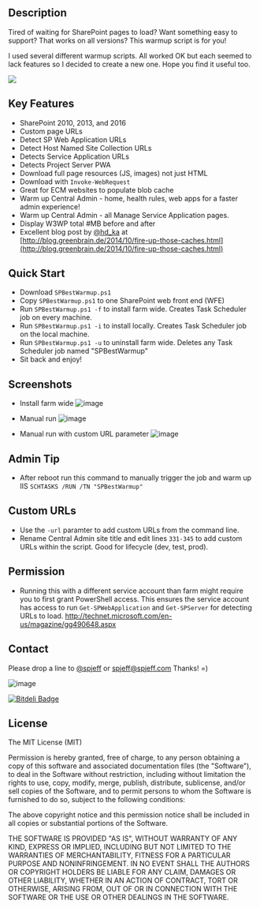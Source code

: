 ## Description
Tired of waiting for SharePoint pages to load? Want something easy to support? That works on all versions? This warmup script is for you!

I used several different warmup scripts. All worked OK but each seemed to lack features so I decided to create a new one. Hope you find it useful too.

[![](https://raw.githubusercontent.com/spjeff/spbestwarmup/master/doc/download.png)](https://github.com/spjeff/spbestwarmup/releases/download/SPBestWarmUp/SPBestWarmUp.zip)

## Key Features
* SharePoint 2010, 2013, and 2016
* Custom page URLs
* Detect SP Web Application URLs
* Detect Host Named Site Collection URLs
* Detects Service Application URLs
* Detects Project Server PWA 
* Download full page resources (JS, images) not just HTML
* Download with `Invoke-WebRequest` 
* Great for ECM websites to populate blob cache
* Warm up Central Admin - home, health rules, web apps for a faster admin experience!
* Warm up Central Admin - all Manage Service Application pages.
* Display W3WP total #MB before and after
* Excellent blog post by [@hd_ka](https://twitter.com/hd_ka) at [http://blog.greenbrain.de/2014/10/fire-up-those-caches.html](http://blog.greenbrain.de/2014/10/fire-up-those-caches.html)

## Quick Start
* Download `SPBestWarmup.ps1`
* Copy `SPBestWarmup.ps1` to one SharePoint web front end (WFE)
* Run `SPBestWarmup.ps1 -f` to install farm wide. Creates Task Scheduler job on every machine.
* Run `SPBestWarmup.ps1 -i` to install locally. Creates Task Scheduler job on the local machine.
* Run `SPBestWarmup.ps1 -u` to uninstall farm wide. Deletes any Task Scheduler job named "SPBestWarmup"
* Sit back and enjoy!

## Screenshots

* Install farm wide
![image](https://raw.githubusercontent.com/spjeff/spbestwarmup/master/doc/1.jpg)

* Manual run
![image](https://raw.githubusercontent.com/spjeff/spbestwarmup/master/doc/2.jpg)

* Manual run with custom URL parameter
![image](https://raw.githubusercontent.com/spjeff/spbestwarmup/master/doc/2.jpg)

## Admin Tip
* After reboot run this command to manually trigger the job and warm up IIS
`SCHTASKS /RUN /TN "SPBestWarmup"`

## Custom URLs
* Use the `-url` paramter to add custom URLs from the command line. 
* Rename Central Admin site title and edit lines `331-345` to add custom URLs within the script.  Good for lifecycle (dev, test, prod).

## Permission
* Running this with a different service account than farm might require you to first grant PowerShell access. This ensures the service account has access to run `Get-SPWebApplication` and `Get-SPServer` for detecting URLs to load. [http://technet.microsoft.com/en-us/magazine/gg490648.aspx
](http://technet.microsoft.com/en-us/magazine/gg490648.aspx)

## Contact
Please drop a line to [@spjeff](https://twitter.com/spjeff) or [spjeff@spjeff.com](mailto:spjeff@spjeff.com)
Thanks!  =)

![image](http://img.shields.io/badge/first--timers--only-friendly-blue.svg?style=flat-square)

[![Bitdeli Badge](https://d2weczhvl823v0.cloudfront.net/spjeff/spbestwarmup/trend.png)](https://bitdeli.com/free "Bitdeli Badge")

## License

The MIT License (MIT)

Permission is hereby granted, free of charge, to any person obtaining a copy of this software and associated documentation files (the "Software"), to deal in the Software without restriction, including without limitation the rights to use, copy, modify, merge, publish, distribute, sublicense, and/or sell copies of the Software, and to permit persons to whom the Software is furnished to do so, subject to the following conditions:

The above copyright notice and this permission notice shall be included in all copies or substantial portions of the Software.

THE SOFTWARE IS PROVIDED "AS IS", WITHOUT WARRANTY OF ANY KIND, EXPRESS OR IMPLIED, INCLUDING BUT NOT LIMITED TO THE WARRANTIES OF MERCHANTABILITY, FITNESS FOR A PARTICULAR PURPOSE AND NONINFRINGEMENT. IN NO EVENT SHALL THE AUTHORS OR COPYRIGHT HOLDERS BE LIABLE FOR ANY CLAIM, DAMAGES OR OTHER LIABILITY, WHETHER IN AN ACTION OF CONTRACT, TORT OR OTHERWISE, ARISING FROM, OUT OF OR IN CONNECTION WITH THE SOFTWARE OR THE USE OR OTHER DEALINGS IN THE SOFTWARE.